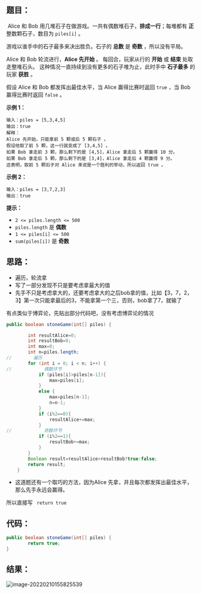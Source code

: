 ## 题目：

​	Alice 和 Bob 用几堆石子在做游戏。一共有偶数堆石子，**排成一行**；每堆都有 **正** 整数颗石子，数目为 `piles[i]` 。

游戏以谁手中的石子最多来决出胜负。石子的 **总数** 是 **奇数** ，所以没有平局。

Alice 和 Bob 轮流进行，**Alice 先开始** 。 每回合，玩家从行的 **开始** 或 **结束** 处取走整堆石头。 这种情况一直持续到没有更多的石子堆为止，此时手中 **石子最多** 的玩家 **获胜** 。

假设 Alice 和 Bob 都发挥出最佳水平，当 Alice 赢得比赛时返回 `true` ，当 Bob 赢得比赛时返回 `false` 。

**示例 1：**

```
输入：piles = [5,3,4,5]
输出：true
解释：
Alice 先开始，只能拿前 5 颗或后 5 颗石子 。
假设他取了前 5 颗，这一行就变成了 [3,4,5] 。
如果 Bob 拿走前 3 颗，那么剩下的是 [4,5]，Alice 拿走后 5 颗赢得 10 分。
如果 Bob 拿走后 5 颗，那么剩下的是 [3,4]，Alice 拿走后 4 颗赢得 9 分。
这表明，取前 5 颗石子对 Alice 来说是一个胜利的举动，所以返回 true 。
```

**示例 2：**

```
输入：piles = [3,7,2,3]
输出：true
```

**提示：**

- `2 <= piles.length <= 500`
- `piles.length` 是 **偶数**
- `1 <= piles[i] <= 500`
- `sum(piles[i])` 是 **奇数**

## 思路：

- 遍历，轮流拿
- 写了一部分发现不只是要考虑拿最大的值
- 先手不只是考虑拿大的，还要考虑拿大的之后bob拿的值，比如【3，7，2，3】第一次只能拿最后的3，不能拿第一个三，否则，bob拿了7，就输了

有点类似于博弈论，先贴出部分代码吧，没有考虑博弈论的情况

```java
public boolean stoneGame(int[] piles) {

        int resultAlice=0;
        int resultBob=0;
        int max=0;
        int n=piles.length;
//        遍历
        for (int i = 0; i < n; i++) {
//            偶数环节
            if (piles[i]>piles[n-1]){
                max=piles[i];
            }
            else {
                max=piles[n-1];
                n=n-1;
            }
            if (i%2==0){
                resultAlice+=max;
            }
//            奇数环节
            if (i%2==1){
                resultBob+=max;
            }
        }
        Boolean result=resultAlice>resultBob?true:false;
        return result;
    }
```



- 这道题还有一个取巧的方法，因为Alice 先拿，并且每次都发挥出最佳水平，那么先手永远会赢得。

所以直接写 ` return true`

## 代码：

```java
public boolean stoneGame(int[] piles) {
        return true;
}
```

## 结果：

![image-20220210155825539](https://gitee.com/misteryliu/typora/raw/master/image/image-20220210155825539.png)